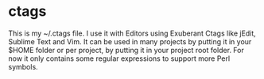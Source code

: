 ctags
=====
This is my ~/.ctags file.
I use it with Editors using Exuberant Ctags
like jEdit, Sublime Text and Vim.
It can be used in many projects by putting it in 
your $HOME folder or per project, by putting it in 
your project root folder.
For now it only contains some regular expressions 
to support more Perl symbols.
